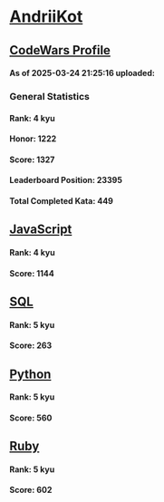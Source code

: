 # [AndriiKot](https://www.codewars.com/users/AndriiKot)

## [CodeWars Profile](https://www.codewars.com/users/AndriiKot)

#### As of 2025-03-24 21:25:16 uploaded:

### General Statistics

#### Rank: 4 kyu

#### Honor: 1222

#### Score: 1327

#### Leaderboard Position: 23395

#### Total Completed Kata: 449



## [JavaScript](https://github.com/AndriiKot/JavaScript__CodeWars)

#### Rank: 4 kyu

#### Score: 1144


## [SQL](https://github.com/AndriiKot/SQL__CodeWars)

#### Rank: 5 kyu

#### Score: 263


## [Python](https://github.com/AndriiKot/Python__CodeWars)

#### Rank: 5 kyu

#### Score: 560


## [Ruby](https://github.com/AndriiKot/Ruby__CodeWars)

#### Rank: 5 kyu

#### Score: 602

